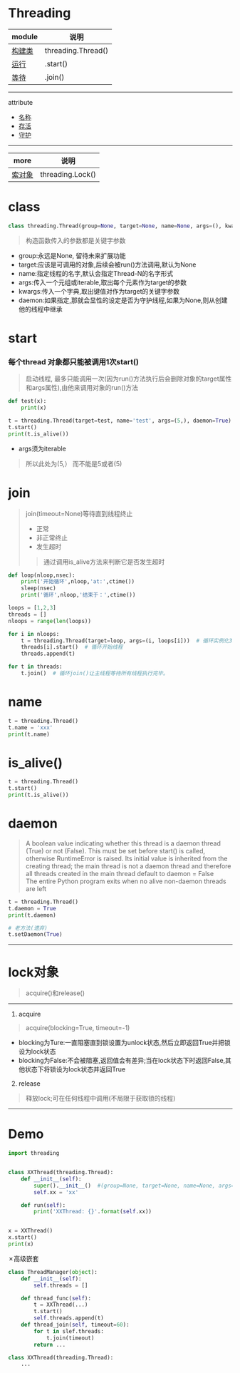 # Threading
module|说明
---|---
[构建类](#class)|threading.Thread()
[运行](#start)|.start()
[等待](#join)|.join()

---
attribute
* [名称](#name)
* [存活](#is_alive())
* [守护](#daemon)

---
more|说明
---|---
[索对象](#lock对象)|threading.Lock()

# class
```python
class threading.Thread(group=None, target=None, name=None, args=(), kwargs={}, *, daemon=None)
```
> 构造函数传入的参数都是关键字参数
* group:永远是None, 留待未来扩展功能
* target:应该是可调用的对象,后续会被run()方法调用,默认为None
* name:指定线程的名字,默认会指定Thread-N的名字形式
* args:传入一个元组或iterable,取出每个元素作为target的参数
* kwargs:传入一个字典,取出键值对作为target的关键字参数
* daemon:如果指定,那就会显性的设定是否为守护线程,如果为None,则从创建他的线程中继承

# start
### 每个thread 对象都只能被调用1次start()
> 启动线程, 最多只能调用一次(因为run()方法执行后会删除对象的target属性和args属性),由他来调用对象的run()方法
```python
def test(x):
    print(x)

t = threading.Thread(target=test, name='test', args=(5,), daemon=True)
t.start()
print(t.is_alive())
```
* args须为iterable
> 所以此处为(5,） 而不能是5或者(5)

# join
> join(timeout=None)等待直到线程终止   
> * 正常   
> * 非正常终止   
> * 发生超时   
>> 通过调用is_alive方法来判断它是否发生超时
```python
def loop(nloop,nsec):
    print('开始循环',nloop,'at:',ctime())
    sleep(nsec)
    print('循环',nloop,'结束于：',ctime())

loops = [1,2,3]
threads = []
nloops = range(len(loops))

for i in nloops:
    t = threading.Thread(target=loop, args=(i, loops[i]))  # 循环实例化3个Thread类,将线程对象放入一个列表中
    threads[i].start()  # 循环开始线程
    threads.append(t)

for t in threads:
    t.join()  # 循环join()让主线程等待所有线程执行完毕。
```


# name
```python
t = threading.Thread()
t.name = 'xxx'
print(t.name)
```
# is_alive()
```python
t = threading.Thread()
t.start()
print(t.is_alive())
```
# daemon
> A boolean value indicating whether this thread is a daemon thread (True) or not (False). This must be set before start() is called, otherwise RuntimeError is raised. Its initial value is inherited from the creating thread; the main thread is not a daemon thread and therefore all threads created in the main thread default to daemon = False   
> The entire Python program exits when no alive non-daemon threads are left
```python
t = threading.Thread()
t.daemon = True
print(t.daemon)

# 老方法(遗弃)
t.setDaemon(True)
```

---
# lock对象
> acquire()和release()   
---
1. acquire
> acquire(blocking=True, timeout=-1)
* blocking为Ture:一直阻塞直到锁设置为unlock状态,然后立即返回True并把锁设为lock状态
* blocking为False:不会被阻塞,返回值会有差异;当在lock状态下时返回False,其他状态下将锁设为lock状态并返回True
2. release
> 释放lock;可在任何线程中调用(不局限于获取锁的线程)
---


# Demo
```python
import threading


class XXThread(threading.Thread):
    def __init__(self):
        super().__init__()  #(group=None, target=None, name=None, args=(), kwargs={}, *, daemon=None)
        self.xx = 'xx'

    def run(self):
        print('XXThread: {}'.format(self.xx))


x = XXThread()
x.start()
print(x)
```

✗高级嵌套
```python
class ThreadManager(object):
    def __init__(self):
        self.threads = []

    def thread_func(self):
        t = XXThread(...)
        t.start()
        self.threads.append(t)
    def thread_join(self, timeout=60):
        for t in slef.threads:
            t.join(timeout)
        return ...

class XXThread(threading.Thread):
    ...
```
